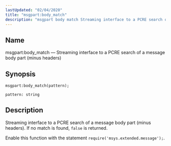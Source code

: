 ```yaml
---
lastUpdated: "02/04/2020"
title: "msgpart:body_match"
description: "msgpart body match Streaming interface to a PCRE search of a message body part minus headers msgpart body match pattern Streaming interface to a PCRE search of a message body part minus headers If no match is found false is returned Enable this function with the statement require msys extended..."
---
```


<a name="lua.ref.msgpart_body_match"></a> 
## Name

msgpart:body_match — Streaming interface to a PCRE search of a message body part (minus headers)

<a name="idp25714528"></a> 
## Synopsis

`msgpart:body_match(pattern);`

`pattern: string`<a name="idp25717168"></a> 
## Description

Streaming interface to a PCRE search of a message body part (minus headers). If no match is found, `false` is returned.

Enable this function with the statement `require('msys.extended.message');`.